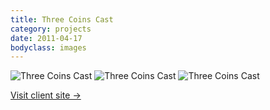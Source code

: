```yaml
---
title: Three Coins Cast
category: projects
date: 2011-04-17
bodyclass: images
---
```


<img src="../assets/images/projects/threecoinscast-01.png" alt="Three Coins Cast" />

<img src="../assets/images/projects/threecoinscast-02.png" alt="Three Coins Cast" />

<img src="../assets/images/projects/threecoinscast-03.png" alt="Three Coins Cast" />

<p><a href="http://threecoins.com/">Visit client site &rarr;</a></p>
